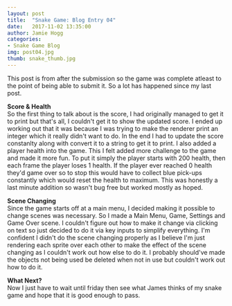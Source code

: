 ```yaml
---
layout: post
title:  "Snake Game: Blog Entry 04"
date:   2017-11-02 13:35:00
author: Jamie Hogg
categories: 
- Snake Game Blog
img: post04.jpg
thumb: snake_thumb.jpg
---
```

This post is from after the submission so the game was complete atleast to the point of being able to submit it. So a lot has happened since my last post.

<b>Score & Health</b><BR>
So the first thing to talk about is the score, I had originally managed to get it to print but that's all, I couldn't get it to show the updated score. I ended up working out that it was because I was trying to make the renderer print an integer which it really didn't want to do. In the end I had to update the score constanlty along with convert it to a string to get it to print.
I also added a player health into the game. This I felt added more challenge to the game and made it more fun. To put it simply the player starts with 200 health, then each frame the player loses 1 health. If the player ever reached 0 health they'd game over so to stop this would have to collect blue pick-ups constantly which would reset the health to maximum.
This was honestly a last minute addition so wasn't bug free but worked mostly as hoped.

<b>Scene Changing</b><BR>
Since the game starts off at a main menu, I decided making it possible to change scenes was necessary. So I made a Main Menu, Game, Settings and Game Over scene. I couldn't figure out how to make it change via clicking on text so just decided to do it via key inputs to simplify everything. I'm confident I didn't do the scene changing properly as I believe I'm just rendering each sprite over each other to make the effect of the scene changing as I couldn't work out how else to do it. I probably should've made the objects not being used be deleted when not in use but couldn't work out how to do it.

<b>What Next?</b><BR>
Now I just have to wait until friday then see what James thinks of my snake game and hope that it is good enough to pass.

